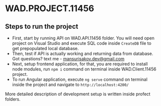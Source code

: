 # WAD.PROJECT.11456 

## Steps to run the project
- First, start by running API on WAD.API.11456 folder. You will need open project on Visual Studio and execute SQL code inside `CreateDB` file to get prepopulated local database.
- Then, test if API is actually working and returning data from database. Got questions? text me - mansurisakov.dev@gmail.com
- Next, setup frontend application, for that, you are required to install node modules, run `npm i` command on terminal inside WAD.Client.11456 project.
- To run Angular application, execute `ng serve` command on terminal inside the project and navigate to `http://localhost:4200/`

More detailed description of development setup is written inside profect folders.
